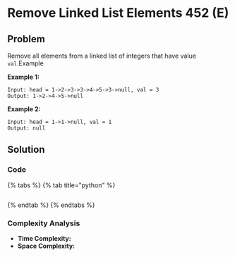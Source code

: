 # Remove Linked List Elements 452 \(E\)

## Problem

Remove all elements from a linked list of integers that have value `val`.Example

**Example 1:**

```text
Input: head = 1->2->3->3->4->5->3->null, val = 3
Output: 1->2->4->5->null
```

**Example 2:**

```text
Input: head = 1->1->null, val = 1
Output: null
```

## Solution 

### Code

{% tabs %}
{% tab title="python" %}
```python

```
{% endtab %}
{% endtabs %}

### Complexity Analysis

* **Time Complexity:**
* **Space Complexity:**

